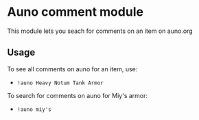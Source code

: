 # Auno comment module

This module lets you seach for comments on an item on auno.org

## Usage

To see all comments on auno for an item, use:
* `!auno Heavy Notum Tank Armor`

To search for comments on auno for Miy's armor:
* `!auno miy's`
